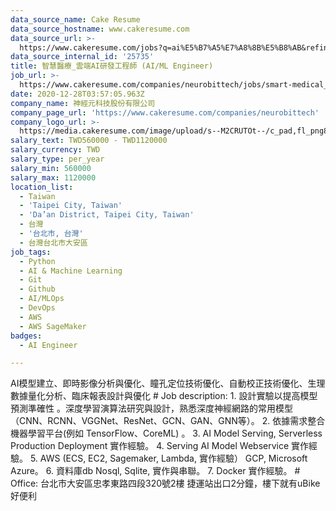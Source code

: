 ```yaml
---
data_source_name: Cake Resume
data_source_hostname: www.cakeresume.com
data_source_url: >-
  https://www.cakeresume.com/jobs?q=ai%E5%B7%A5%E7%A8%8B%E5%B8%AB&refinementList%5Blang_[…]y_type%5D=per_year&range%5Bsalary_range%5D%5Bmin%5D=1000000
data_source_internal_id: '25735'
title: 智慧醫療_雲端AI研發工程師 (AI/ML Engineer)
job_url: >-
  https://www.cakeresume.com/companies/neurobittech/jobs/smart-medical_algorithm-engineer-biomedical-signal
date: 2020-12-28T03:57:05.963Z
company_name: 神經元科技股份有限公司
company_page_url: 'https://www.cakeresume.com/companies/neurobittech'
company_logo_url: >-
  https://media.cakeresume.com/image/upload/s--M2CRUTOt--/c_pad,fl_png8,h_200,w_200/v1629450417/xllbss6xhjiy06njzsom.png
salary_text: TWD560000 - TWD1120000
salary_currency: TWD
salary_type: per_year
salary_min: 560000
salary_max: 1120000
location_list:
  - Taiwan
  - 'Taipei City, Taiwan'
  - 'Da’an District, Taipei City, Taiwan'
  - 台灣
  - '台北市, 台灣'
  - 台灣台北市大安區
job_tags:
  - Python
  - AI & Machine Learning
  - Git
  - Github
  - AI/MLOps
  - DevOps
  - AWS
  - AWS SageMaker
badges:
  - AI Engineer

---
```


AI模型建立、即時影像分析與優化、瞳孔定位技術優化、自動校正技術優化、生理數據量化分析、臨床報表設計與優化 # Job description: 1. 設計實驗以提高模型預測準確性 。深度學習演算法研究與設計，熟悉深度神經網路的常用模型（CNN、RCNN、VGGNet、ResNet、GCN、GAN、GNN等）。 2. 依據需求整合機器學習平台(例如 TensorFlow、CoreML) 。 3. AI Model Serving, Serverless Production Deployment 實作經驗。 4. Serving AI Model Webservice 實作經驗。 5. AWS (ECS, EC2, Sagemaker, Lambda, 實作經驗） GCP, Microsoft Azure。 6. 資料庫db Nosql, Sqlite, 實作與串聯。 7. Docker 實作經驗。 # Office: 台北市大安區忠孝東路四段320號2樓 捷運站出口2分鐘，樓下就有uBike好便利